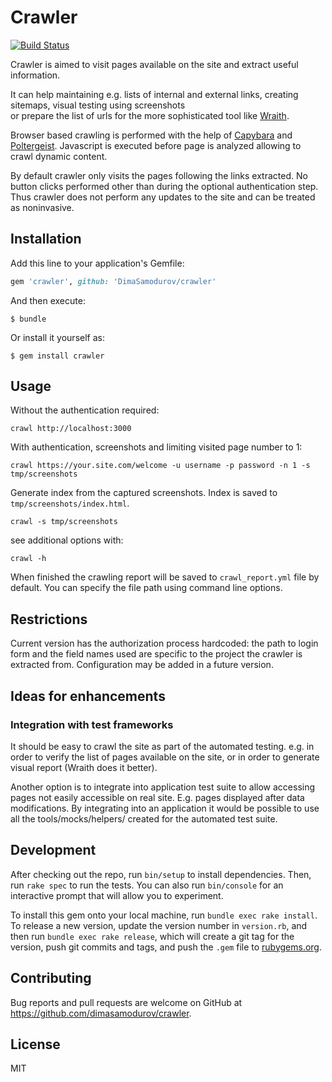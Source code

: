 # Crawler

[![Build Status](https://travis-ci.org/DimaSamodurov/crawler.svg?branch=master)](https://travis-ci.org/DimaSamodurov/crawler)

Crawler is aimed to visit pages available on the site and extract useful information.

It can help maintaining e.g. lists of internal and external links,
creating sitemaps, visual testing using screenshots  
or prepare the list of urls for the more sophisticated tool like [Wraith](https://github.com/BBC-News/wraith). 

Browser based crawling is performed with the help of [Capybara](https://github.com/teamcapybara/capybara) and [Poltergeist](https://github.com/teampoltergeist/poltergeist).
Javascript is executed before page is analyzed allowing to crawl dynamic content.

By default crawler only visits the pages following the links extracted.
No button clicks performed other than during the optional authentication step.
Thus crawler does not perform any updates to the site and can be treated as noninvasive.

## Installation

Add this line to your application's Gemfile:

```ruby
gem 'crawler', github: 'DimaSamodurov/crawler'
```

And then execute:

    $ bundle

Or install it yourself as:

    $ gem install crawler

## Usage

Without the authentication required:
```
crawl http://localhost:3000
```

With authentication, screenshots and limiting visited page number to 1:
```
crawl https://your.site.com/welcome -u username -p password -n 1 -s tmp/screenshots
```

Generate index from the captured screenshots. Index is saved to `tmp/screenshots/index.html`.
```
crawl -s tmp/screenshots
```

see additional options with:

```
crawl -h
```

When finished the crawling report will be saved to `crawl_report.yml` file by default.
You can specify the file path using command line options.

## Restrictions

Current version has the authorization process hardcoded: 
the path to login form and the field names used are specific to the project 
the crawler is extracted from.
Configuration may be added in a future version.


## Ideas for enhancements

### Integration with test frameworks

It should be easy to crawl the site as part of the automated testing.
e.g. in order to verify the list of pages available on the site,
or in order to generate visual report (Wraith does it better).

Another option is to integrate into application test suite 
to allow accessing pages not easily accessible on real site.
E.g. pages displayed after data modifications.
By integrating into an application it
would be possible to use all the tools/mocks/helpers/ 
created for the automated test suite.


## Development

After checking out the repo, run `bin/setup` to install dependencies. Then, run `rake spec` to run the tests. You can also run `bin/console` for an interactive prompt that will allow you to experiment.

To install this gem onto your local machine, run `bundle exec rake install`. To release a new version, update the version number in `version.rb`, and then run `bundle exec rake release`, which will create a git tag for the version, push git commits and tags, and push the `.gem` file to [rubygems.org](https://rubygems.org).

## Contributing

Bug reports and pull requests are welcome on GitHub at https://github.com/dimasamodurov/crawler.

## License 

MIT
